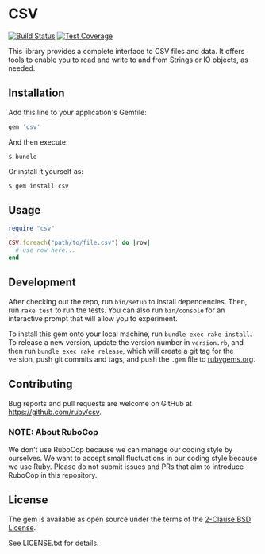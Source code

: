 # CSV

[![Build Status](https://travis-ci.org/ruby/csv.svg?branch=master)](https://travis-ci.org/ruby/csv)
[![Test Coverage](https://api.codeclimate.com/v1/badges/321fa39e510a0abd0369/test_coverage)](https://codeclimate.com/github/ruby/csv/test_coverage)

This library provides a complete interface to CSV files and data. It offers tools to enable you to read and write to and from Strings or IO objects, as needed.

## Installation

Add this line to your application's Gemfile:

```ruby
gem 'csv'
```

And then execute:

    $ bundle

Or install it yourself as:

    $ gem install csv

## Usage

```ruby
require "csv"

CSV.foreach("path/to/file.csv") do |row|
  # use row here...
end
```

## Development

After checking out the repo, run `bin/setup` to install dependencies. Then, run `rake test` to run the tests. You can also run `bin/console` for an interactive prompt that will allow you to experiment.

To install this gem onto your local machine, run `bundle exec rake install`. To release a new version, update the version number in `version.rb`, and then run `bundle exec rake release`, which will create a git tag for the version, push git commits and tags, and push the `.gem` file to [rubygems.org](https://rubygems.org).

## Contributing

Bug reports and pull requests are welcome on GitHub at https://github.com/ruby/csv.

### NOTE: About RuboCop

We don't use RuboCop because we can manage our coding style by ourselves. We want to accept small fluctuations in our coding style because we use Ruby.
Please do not submit issues and PRs that aim to introduce RuboCop in this repository.

## License

The gem is available as open source under the terms of the [2-Clause BSD License](https://opensource.org/licenses/BSD-2-Clause).

See LICENSE.txt for details.